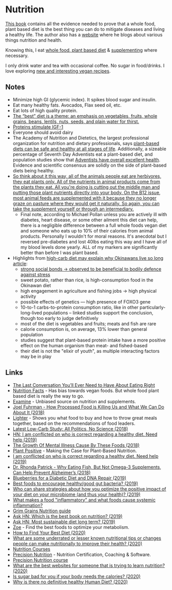 # Nutrition

[This book](https://www.goodreads.com/book/show/25663961-how-not-to-die) contains all the evidence needed to prove that a whole food, plant based diet is the best thing you can do to mitigate diseases and living a healthy life. The author also has a [website](https://nutritionfacts.org) where he blogs about various things nutrition and health.

Knowing this, I eat [whole food, plant based diet](foods.md) & [supplementing](supplements.md) where necessary.

I only drink water and tea with occasional coffee. No sugar in food/drinks. I love exploring [new and interesting vegan recipes](recipes.md).

## Notes

- Minimize high GI (glycemic index). It spikes blood sugar and insulin.
- Eat many healthy fats. Avocados, Flax seed oil, etc.
- Eat lots of high quality protein.
- [The “best” diet is a theme: an emphasis on vegetables, fruits, whole grains, beans, lentils, nuts, seeds, and plain water for thirst.](http://www.grubstreet.com/2018/03/ultimate-conversation-on-healthy-eating-and-nutrition.html)
- [Proteins stimulate IGF-1](https://nutritionfacts.org/video/protein-intake-and-igf-1-production/)
- Everyone should avoid dairy
- The Academy of Nutrition and Dietetics, the largest professional organization for nutrition and dietary professionals, says [plant-based diets can be safe and healthy at all stages of life](https://www.ncbi.nlm.nih.gov/m/pubmed/27886704/). Additionally, a sizeable percentage of Seventh Day Adventists eat a plant-based diet, and population studies show that [Adventists have overall excellent health](https://en.m.wikipedia.org/wiki/Adventist_Health_Studies). Evidence and scientific consensus are solidly on the side of plant-based diets being healthy.
- [So think about it this way, all of the animals people eat are herbivores, they eat plants only. All of the nutrients in animal products come from the plants they eat. All you're doing is cutting out the middle man and putting those plant nutrients directly into your body. On the B12 issue, most animal feeds are supplemented with it because they no longer graze on pasture where they would get it naturally. So again, you can take the supplement yourself or through an intermediary.](https://www.reddit.com/r/PlantBasedDiet/comments/ahyhaf/i_am_conflicted_on_who_is_correct_regarding_a/)
  - Final note, according to Michael Pollan unless you are actively ill with diabetes, heart disease, or some other ailment this diet can help, there is a negligible difference between a full whole foods vegan diet and someone who eats up to 10% of their calories from animal products. Personally I wouldn't for moral reasons. It's anecdotal but I reversed pre-diabetes and lost 40lbs eating this way and I have all of my blood levels done yearly. ALL of my markers are significantly better than before I was plant based.
- Highlights from [high-carb diet may explain why Okinawans live so long article](http://www.bbc.com/future/story/20190116-a-high-carb-diet-may-explain-why-okinawans-live-so-long):
  - [strong social bonds → observed to be beneficial to bodily defence against stress](https://news.ycombinator.com/item?id=18953408)
  - sweet potato, rather than rice, is high-consumption food in the Okinawan diet
  - high engagement in agriculture and fishing jobs → high physical activity
  - possible effects of genetics — high presence of FOXO3 gene
  - 10-to-1 carbs-to-protein consumption ratio, like in other particularly-long-lived populations – linked studies support the conclusion, though too early to judge definitively
  - most of the diet is vegetables and fruits; meats and fish are rare
  - calorie consumption is, on average, 13% lower than general population
  - studies suggest that plant-based protein intake have a more positive effect on the human organism than meat- and fished-based
  - their diet is not the "elixir of youth", as multiple interacting factors may be in play

## Links

- [The Last Conversation You’ll Ever Need to Have About Eating Right](http://www.grubstreet.com/2018/03/ultimate-conversation-on-healthy-eating-and-nutrition.html)
- [Nutrition Facts](https://nutritionfacts.org/) - Has bias towards vegan foods. But whole food plant based diet is really the way to go.
- [Examine](https://examine.com/) - Unbiased source on nutrition and supplements.
- [Joel Fuhrman - How Processed Food is Killing Us and What We Can Do About It (2018)](https://www.youtube.com/watch?v=gBGnX8aLc6A)
- [Lighter](https://www.lighter.world/welcome) - Shows you what food to buy and how to throw great meals together, based on the recommendations of food leaders.
- [Latest Low-Carb Study: All Politics, No Science (2018)](https://www.psychologytoday.com/us/blog/diagnosis-diet/201809/latest-low-carb-study-all-politics-no-science)
- [HN: I am conflicted on who is correct regarding a healthy diet. Need help (2019)](https://news.ycombinator.com/item?id=18953398#18953437)
- [The Growth Of Mental Illness Cause By These Foods (2018)](https://www.youtube.com/watch?v=D98KeBAuxzc)
- [Plant Positive](http://plantpositive.com/) - Making the Case for Plant-Based Nutrition.
- [I am conflicted on who is correct regarding a healthy diet. Need help (2019)](https://www.reddit.com/r/PlantBasedDiet/comments/ahyhaf/i_am_conflicted_on_who_is_correct_regarding_a/)
- [Dr. Rhonda Patrick - Why Eating Fish, But Not Omega-3 Supplements, Can Help Prevent Alzheimer’s (2018)](https://overcast.fm/+GMuFZBqY0)
- [Blueberries for a Diabetic Diet and DNA Repair (2019)](https://www.youtube.com/watch?v=CDNyZeD87oc)
- [Best foods to encourage healthy/good gut bacteria? (2019)](https://www.reddit.com/r/Nootropics/comments/chouz4/best_foods_to_encourage_healthygood_gut_bacteria/)
- [Who can share strategies about how you optimize the positive impact of your diet on your microbiome (and thus your health)? (2019)](https://www.reddit.com/r/nutrition/comments/dhq295/who_can_share_strategies_about_how_you_optimize/)
- [What makes a food "inflammatory" and what foods cause systemic inflammation?](https://www.reddit.com/r/nutrition/comments/diw5r9/what_makes_a_food_inflammatory_and_what_foods/)
- [Grim Grains Nutrition guide](https://grimgrains.com/#nutrition)
- [Ask HN: Which is the best book on nutrition? (2019)](https://news.ycombinator.com/item?id=21800737)
- [Ask HN: Most sustainable diet long term? (2019)](https://news.ycombinator.com/item?id=19660819)
- [Zoe](https://joinzoe.com/) - Find the best foods to optimize your metabolism.
- [How to Find Your Best Diet (2020)](https://www.gq.com/story/how-to-find-your-best-diet)
- [What are some underrated or lesser known nutritional tips or changes people can make nutritionally to improve their health? (2020)](https://www.reddit.com/r/nutrition/comments/gkmp2t/what_are_some_underrated_or_lesser_known/)
- [Nutrition Courses](https://www.futurelearn.com/subjects/healthcare-medicine-courses/nutrition)
- [Precision Nutrition](https://www.precisionnutrition.com/) - Nutrition Certification, Coaching & Software.
- [Precision Nutrition course](https://www.precisionnutrition.com/nutrition-coaching-free-course)
- [What are the best websites for someone that is trying to learn nutrition? (2020)](https://www.reddit.com/r/nutrition/comments/gw8kt0/what_are_the_best_websites_for_someone_that_is/)
- [Is sugar bad for you if your body needs the calories? (2020)](https://www.reddit.com/r/nutrition/comments/gxv7ya/is_sugar_bad_for_you_if_your_body_needs_the/)
- [Why is there no definitive healthy Human Diet? (2020)](https://www.reddit.com/r/nutrition/comments/h7jxvp/why_is_there_no_definitive_healthy_human_diet/)
